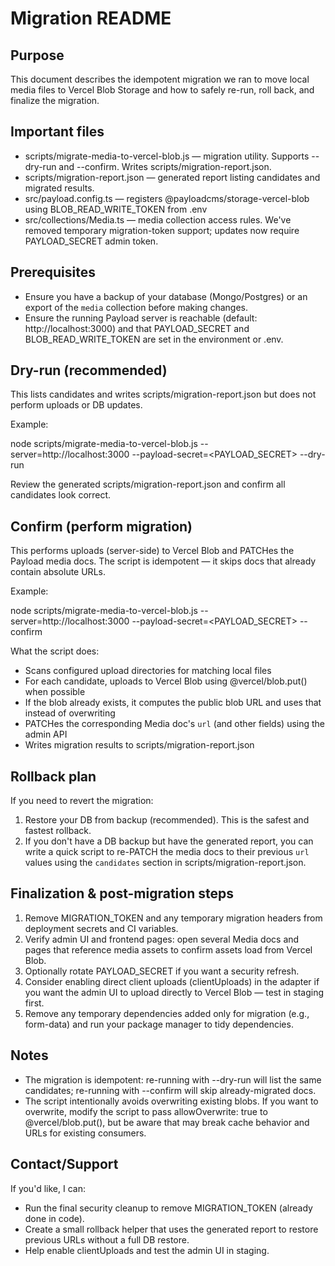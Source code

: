 # Migration README

## Purpose

This document describes the idempotent migration we ran to move local media files to Vercel Blob Storage and how to safely re-run, roll back, and finalize the migration.

## Important files

- scripts/migrate-media-to-vercel-blob.js — migration utility. Supports --dry-run and --confirm. Writes scripts/migration-report.json.
- scripts/migration-report.json — generated report listing candidates and migrated results.
- src/payload.config.ts — registers @payloadcms/storage-vercel-blob using BLOB_READ_WRITE_TOKEN from .env
- src/collections/Media.ts — media collection access rules. We've removed temporary migration-token support; updates now require PAYLOAD_SECRET admin token.

## Prerequisites

- Ensure you have a backup of your database (Mongo/Postgres) or an export of the `media` collection before making changes.
- Ensure the running Payload server is reachable (default: http://localhost:3000) and that PAYLOAD_SECRET and BLOB_READ_WRITE_TOKEN are set in the environment or .env.

## Dry-run (recommended)

This lists candidates and writes scripts/migration-report.json but does not perform uploads or DB updates.

Example:

node scripts/migrate-media-to-vercel-blob.js --server=http://localhost:3000 --payload-secret=<PAYLOAD_SECRET> --dry-run

Review the generated scripts/migration-report.json and confirm all candidates look correct.

## Confirm (perform migration)

This performs uploads (server-side) to Vercel Blob and PATCHes the Payload media docs. The script is idempotent — it skips docs that already contain absolute URLs.

Example:

node scripts/migrate-media-to-vercel-blob.js --server=http://localhost:3000 --payload-secret=<PAYLOAD_SECRET> --confirm

What the script does:

- Scans configured upload directories for matching local files
- For each candidate, uploads to Vercel Blob using @vercel/blob.put() when possible
- If the blob already exists, it computes the public blob URL and uses that instead of overwriting
- PATCHes the corresponding Media doc's `url` (and other fields) using the admin API
- Writes migration results to scripts/migration-report.json

## Rollback plan

If you need to revert the migration:

1. Restore your DB from backup (recommended). This is the safest and fastest rollback.
2. If you don't have a DB backup but have the generated report, you can write a quick script to re-PATCH the media docs to their previous `url` values using the `candidates` section in scripts/migration-report.json.

## Finalization & post-migration steps

1. Remove MIGRATION_TOKEN and any temporary migration headers from deployment secrets and CI variables.
2. Verify admin UI and frontend pages: open several Media docs and pages that reference media assets to confirm assets load from Vercel Blob.
3. Optionally rotate PAYLOAD_SECRET if you want a security refresh.
4. Consider enabling direct client uploads (clientUploads) in the adapter if you want the admin UI to upload directly to Vercel Blob — test in staging first.
5. Remove any temporary dependencies added only for migration (e.g., form-data) and run your package manager to tidy dependencies.

## Notes

- The migration is idempotent: re-running with --dry-run will list the same candidates; re-running with --confirm will skip already-migrated docs.
- The script intentionally avoids overwriting existing blobs. If you want to overwrite, modify the script to pass allowOverwrite: true to @vercel/blob.put(), but be aware that may break cache behavior and URLs for existing consumers.

## Contact/Support

If you'd like, I can:

- Run the final security cleanup to remove MIGRATION_TOKEN (already done in code).
- Create a small rollback helper that uses the generated report to restore previous URLs without a full DB restore.
- Help enable clientUploads and test the admin UI in staging.
